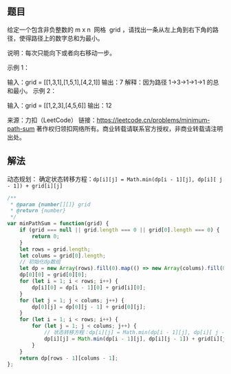 ## 题目

给定一个包含非负整数的 m x n  网格  grid ，请找出一条从左上角到右下角的路径，使得路径上的数字总和为最小。

说明：每次只能向下或者向右移动一步。

示例 1：

输入：grid = [[1,3,1],[1,5,1],[4,2,1]]
输出：7
解释：因为路径 1→3→1→1→1 的总和最小。
示例 2：

输入：grid = [[1,2,3],[4,5,6]]
输出：12

来源：力扣（LeetCode）
链接：https://leetcode.cn/problems/minimum-path-sum
著作权归领扣网络所有。商业转载请联系官方授权，非商业转载请注明出处。

## 解法

动态规划：
确定状态转移方程：`dp[i][j] = Math.min(dp[i - 1][j], dp[i][ j - 1]) + grid[i][j]`

```js
/**
 * @param {number[][]} grid
 * @return {number}
 */
var minPathSum = function(grid) {
    if (grid === null || grid.length === 0 || grid[0].length === 0) {
        return 0;
    }
    let rows = grid.length;
    let colums = grid[0].length;
    // 初始化dp数组
    let dp = new Array(rows).fill(0).map(() => new Array(colums).fill(0));
    dp[0][0] = grid[0][0];
    for (let i = 1; i < rows; i++) {
        dp[i][0] = dp[i - 1][0] + grid[i][0];
    }
    for (let j = 1; j < colums; j++) {
        dp[0][j] = dp[0][j - 1] + grid[0][j];
    }
    for (let i = 1; i < rows; i++) {
        for (let j = 1; j < colums; j++) {
            // 状态转移方程：dp[i][j] = Math.min(dp[i - 1][j], dp[i][ j - 1]) + grid[i][j];
            dp[i][j] = Math.min(dp[i - 1][j], dp[i][j - 1]) + grid[i][j];
        }
    }
    return dp[rows - 1][colums - 1];
};
```
